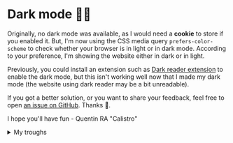 <h1 class="display-6 fw400 text-center pe-4 pb-2">
<b>Dark mode 🐱‍👤 </b>
</h1>

Originally, no dark mode was available, as  I would need a <b>cookie</b> to store if you enabled it. But, I'm now using the CSS media query `prefers-color-scheme` to check whether your browser is in light or in dark mode. According to your preference, I'm showing the website either in dark or in light.

Previously, you could install an extension such as [Dark reader extension](https://darkreader.org/) to enable the dark mode, but this isn't working well now that I made my dark mode (the website using dark reader may be a bit unreadable).

If you got a better solution, or you want to share your feedback, feel free to open [an issue on GitHub](https://github.com/lgs-games/memorize/issues). Thanks 🚀.

<p class="text-end pt-3">
I hope you'll have fun - Quentin RA "Calistro"
</p>

<details class="details-e">
<summary>My troughs</summary>

* I could use a cookie (=session), but I want to avoid that 🐱‍👤
* I could use JavaScript and switch between the two CSS according to your value in localStorage
* I could make one **big** CSS having rules such as `.dark-theme a` and `.light-theme a`, and switch using JavaScript the class `.dark-theme`/`.light-theme`
</details>